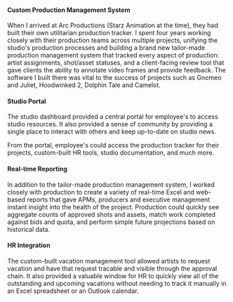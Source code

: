 #### Custom Production Management System

When I arrived at Arc Productions (Starz Animation at the time), they had built their own utilitarian production
tracker. I spent four years working closely with their production teams across multiple projects, unifying the
studio's production processes and building a brand new tailor-made production management system that tracked
every aspect of production: artist assignments, shot/asset statuses, and a client-facing review tool that gave
clients the ability to annotate video frames and provide feedback. The software I built there was vital to the
success of projects such as Gnomeo and Juliet, Hoodwinked 2, Dolphin Tale and Camelot.

#### Studio Portal

The studio dashboard provided a central portal for employee's to access studio resources. It also provided
a sense of community by providing a single place to interact with others and keep up-to-date on studio news.

From the portal, employee's could access the production tracker for their projects, custom-built HR tools,
studio documentation, and much more.

#### Real-time Reporting

In addition to the tailor-made production management system, I worked closely with production to create
a variety of real-time Excel and web-based reports that gave APMs, producers and executive management
instant insight into the health of the project. Production could quickly see aggregate counts of approved
shots and assets, match work completed against bids and quota, and perform simple future projections based
on historical data.

#### HR Integration

The custom-built vacation management tool allowed artists to request vacation and have that request tracable
and visible through the approval chain. It also provided a valuable window for HR to quickly view
all of the outstanding and upcoming vacations without needing to track it manually in an Excel spreadsheet
or an Outlook calendar.